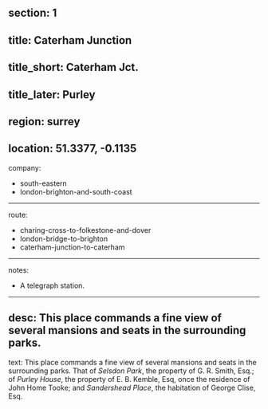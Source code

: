 section: 1
----
title: Caterham Junction
----
title_short: Caterham Jct.
----
title_later: Purley
----
region: surrey
----
location: 51.3377, -0.1135
----
company:
- south-eastern
- london-brighton-and-south-coast
----
route:
- charing-cross-to-folkestone-and-dover
- london-bridge-to-brighton
- caterham-junction-to-caterham
----
notes:
- A telegraph station.
----
desc: This place commands a fine view of several mansions and seats in the surrounding parks.
----
text: This place commands a fine view of several mansions and seats in the surrounding parks. That of *Selsdon Park*, the property of G. R. Smith, Esq.; of *Purley House*, the property of E. B. Kemble, Esq, once the residence of John Home Tooke; and *Sandershead Place*, the habitation of George Clise, Esq.
